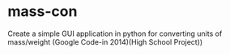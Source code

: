 # mass-con
Create a simple GUI application in python for converting units of mass/weight (Google Code-in 2014)(High School Project))
